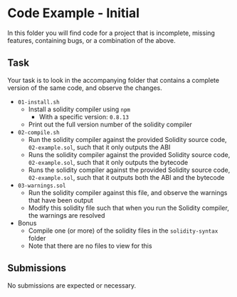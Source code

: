 # Code Example - Initial

In this folder you will find code for a project that is
incomplete, missing features, containing bugs,
or a combination of the above.

## Task

Your task is to look in the accompanying folder
that contains a complete version of the same code,
and observe the changes.

- `01-install.sh` <!-- showDiff -->
  - Install a solidity compiler using `npm`
    - With a specific version: `0.8.13`
  - Print out the full version number of the solidity compiler
- `02-compile.sh` <!-- showDiff -->
  - Run the solidity compiler against the provided Solidity source code, `02-example.sol`, such that it only outputs the ABI
  - Runs the solidity compiler against the provided Solidity source code, `02-example.sol`, such that it only outputs the bytecode
  - Runs the solidity compiler against the provided Solidity source code, `02-example.sol`, such that it outputs both the ABI and the bytecode
- `03-warnings.sol` <!-- showDiff -->
  - Run the solidity compiler against this file, and observe the warnings that have been output
  - Modify this solidity file such that when you run the Solidity compiler, the warnings are resolved
- Bonus
  - Compile one (or more) of the solidity files in the `solidity-syntax` folder
  - Note that there are no files to view for this

## Submissions

No submissions are expected or necessary.
